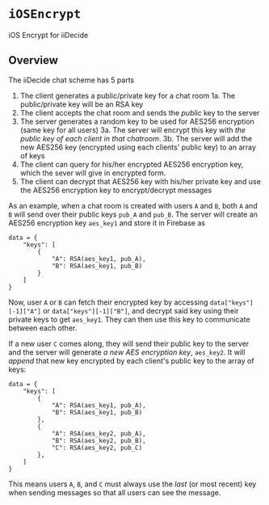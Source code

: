 # ``iOSEncrypt``

iOS Encrypt for iiDecide

## Overview

The iiDecide chat scheme has 5 parts

1. The client generates a public/private key for a chat room
    1a. The public/private key will be an RSA key
2. The client accepts the chat room and sends the *public* key to the server
3. The server generates a random key to be used for AES256 encryption (same key for all users)
    3a. The server will encrypt this key with *the public key of each client in that chatroom*.
    3b. The server will add the new AES256 key (encrypted using each clients' public key) to an array of keys
4. The client can query for his/her encrypted AES256 encryption key, which the sever will give in encrypted form.
5. The client can decrypt that AES256 key with his/her private key and use the AES256 encryption key to encrypt/decrypt messages

As an example, when a chat room is created with users `A` and `B`, both `A` and `B` will send over their public keys `pub_A` and `pub_B`. The server will create an AES256 encryption key `aes_key1` and store it in Firebase as
```
data = {
    "keys": [
        {
            "A": RSA(aes_key1, pub_A),
            "B": RSA(aes_key1, pub_B)
        }
    ]
}
```
Now, user `A` or `B` can fetch their encrypted key by accessing `data["keys"][-1]["A"]` or `data["keys"][-1]["B"]`, and decrypt said key using their private keys to get `aes_key1`. They can then use this key to communicate between each other.

If a new user `C` comes along, they will send their public key to the server and the server will generate *a new AES encryption key*, `aes_key2`. It will *append* that new key encrypted by each client's public key to the array of keys:
```
data = {
    "keys": [
        {
            "A": RSA(aes_key1, pub_A),
            "B": RSA(aes_key1, pub_B)
        },
        {
            "A": RSA(aes_key2, pub_A),
            "B": RSA(aes_key2, pub_B),
            "C": RSA(aes_key2, pub_C)
        },
    ]
}
```
This means users `A`, `B`, and `C` must always use the *last* (or most recent) key when sending messages so that all users can see the message.
